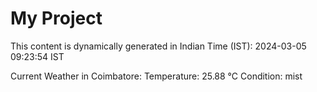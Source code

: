 # My Project

This content is dynamically generated in Indian Time (IST): 2024-03-05 09:23:54 IST


Current Weather in Coimbatore:
Temperature: 25.88 °C
Condition: mist
